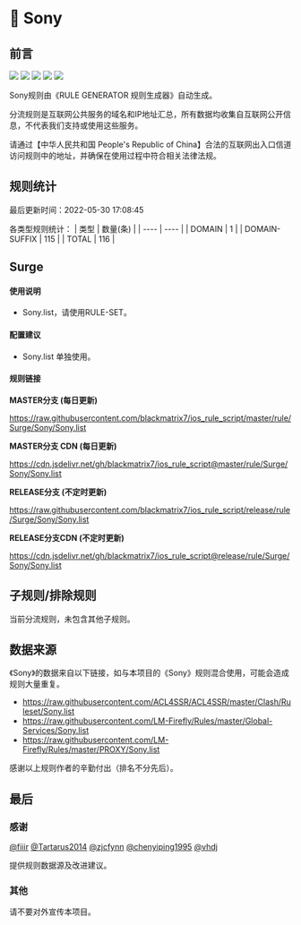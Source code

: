 # 🧸 Sony

## 前言

![](https://shields.io/badge/-移除重复规则-ff69b4) ![](https://shields.io/badge/-DOMAIN与DOMAIN--SUFFIX合并-green) ![](https://shields.io/badge/-DOMAIN--SUFFIX间合并-critical) ![](https://shields.io/badge/-DOMAIN--SUFFIX与DOMAIN--KEYWORD合并-blue) ![](https://shields.io/badge/-IP--CIDR(6)合并-blueviolet) 

Sony规则由《RULE GENERATOR 规则生成器》自动生成。

分流规则是互联网公共服务的域名和IP地址汇总，所有数据均收集自互联网公开信息，不代表我们支持或使用这些服务。

请通过【中华人民共和国 People's Republic of China】合法的互联网出入口信道访问规则中的地址，并确保在使用过程中符合相关法律法规。

## 规则统计

最后更新时间：2022-05-30 17:08:45

各类型规则统计：
| 类型 | 数量(条)  | 
| ---- | ----  |
| DOMAIN | 1  | 
| DOMAIN-SUFFIX | 115  | 
| TOTAL | 116  | 


## Surge 

#### 使用说明
- Sony.list，请使用RULE-SET。

#### 配置建议
- Sony.list 单独使用。

#### 规则链接
**MASTER分支 (每日更新)**

https://raw.githubusercontent.com/blackmatrix7/ios_rule_script/master/rule/Surge/Sony/Sony.list

**MASTER分支 CDN (每日更新)**

https://cdn.jsdelivr.net/gh/blackmatrix7/ios_rule_script@master/rule/Surge/Sony/Sony.list

**RELEASE分支 (不定时更新)**

https://raw.githubusercontent.com/blackmatrix7/ios_rule_script/release/rule/Surge/Sony/Sony.list

**RELEASE分支CDN (不定时更新)**

https://cdn.jsdelivr.net/gh/blackmatrix7/ios_rule_script@release/rule/Surge/Sony/Sony.list

## 子规则/排除规则


当前分流规则，未包含其他子规则。

## 数据来源

《Sony》的数据来自以下链接，如与本项目的《Sony》规则混合使用，可能会造成规则大量重复。

- https://raw.githubusercontent.com/ACL4SSR/ACL4SSR/master/Clash/Ruleset/Sony.list
- https://raw.githubusercontent.com/LM-Firefly/Rules/master/Global-Services/Sony.list
- https://raw.githubusercontent.com/LM-Firefly/Rules/master/PROXY/Sony.list


感谢以上规则作者的辛勤付出（排名不分先后）。

## 最后

### 感谢

[@fiiir](https://github.com/fiiir) [@Tartarus2014](https://github.com/Tartarus2014) [@zjcfynn](https://github.com/zjcfynn) [@chenyiping1995](https://github.com/chenyiping1995) [@vhdj](https://github.com/vhdj)

提供规则数据源及改进建议。

### 其他

请不要对外宣传本项目。